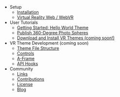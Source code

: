 - Setup
    - [Installation](/documentation/{{version}}/installation)
    - [Virtual Reality Web / WebVR](/documentation/{{version}}/webvr)
- User Tutorials
    - [Getting Started: Hello World Theme](/documentation/{{version}}/getting-started)
    - [Publish 360-Degree Photo Spheres](/documentation/{{version}}/360-degree-photo-spheres)
    - [Download and Install VR Themes (coming soon!)](/documentation/{{version}}/) 
- VR Theme Development (coming soon) 
    - [Theme File Structure](/documentation/{{version}}/) 
    - [Controls](/documentation/{{version}}/) 
    - [A-Frame](/documentation/{{version}}/) 
    - [API Hooks](/documentation/{{version}}/) 
- Community
    - [Links](/documentation/{{version}}/community)
    - [Contributions](/documentation/{{version}}/contributions)
    - [License](/documentation/{{version}}/license)
    - [Blog](/blog)
